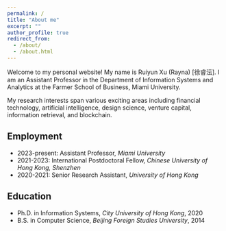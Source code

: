 ```yaml
---
permalink: /
title: "About me"
excerpt: ""
author_profile: true
redirect_from: 
  - /about/
  - /about.html
---
```

Welcome to my personal website! My name is Ruiyun Xu (Rayna) [徐睿沄]. I am an Assistant Professor in the Department of Information Systems and Analytics at the Farmer School of Business, Miami University.

My research interests span various exciting areas including financial technology, artificial intelligence, design science, venture capital, information retrieval, and blockchain.

## Employment
* 2023-present: Assistant Professor, *Miami University*
* 2021-2023: International Postdoctoral Fellow, *Chinese University of Hong Kong, Shenzhen*
* 2020-2021: Senior Research Assistant, *University of Hong Kong*

## Education
* Ph.D. in Information Systems, *City University of Hong Kong*, 2020
* B.S. in Computer Science, *Beijing Foreign Studies University*, 2014
